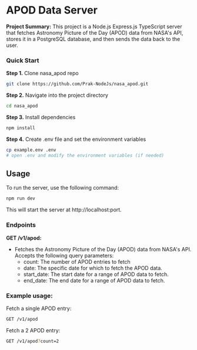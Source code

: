 # APOD Data Server

**Project Summary:** This project is a Node.js Express.js TypeScript server that fetches Astronomy Picture of the Day (APOD) data from NASA's API, stores it in a PostgreSQL database, and then sends the data back to the user.

### Quick Start

**Step 1.**
Clone nasa_apod repo

```bash
git clone https://github.com/Prak-NodeJs/nasa_apod.git
```

**Step 2.**
Navigate into the project directory

```bash
cd nasa_apod
```
**Step 3.**
Install dependencies

```bash
npm install
```

**Step 4.**
Create .env file and set the environment variables

```bash
cp example.env .env
# open .env and modify the environment variables (if needed)
```

## Usage
To run the server, use the following command:

```bash
npm run dev
```
This will start the server at http://localhost:port.

### Endpoints

**GET /v1/apod:**
   - Fetches the Astronomy Picture of the Day (APOD) data from NASA's API.
      Accepts the following query parameters:
      - count: The number of APOD entries to fetch 
      - date: The specific date for which to fetch the APOD data.
      - start_date: The start date for a range of APOD data to fetch.
      - end_date: The end date for a range of APOD data to fetch.

### Example usage:
Fetch a single APOD entry:

```bash
GET /v1/apod
```
Fetch a 2 APOD entry:

```bash
GET /v1/apod?count=2
```